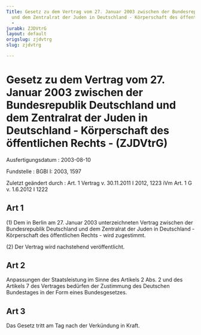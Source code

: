 ```yaml
---
Title: Gesetz zu dem Vertrag vom 27. Januar 2003 zwischen der Bundesrepublik Deutschland
  und dem Zentralrat der Juden in Deutschland - Körperschaft des öffentlichen Rechts
  -
jurabk: ZJDVtrG
layout: default
origslug: zjdvtrg
slug: zjdvtrg

---
```


# Gesetz zu dem Vertrag vom 27. Januar 2003 zwischen der Bundesrepublik Deutschland und dem Zentralrat der Juden in Deutschland - Körperschaft des öffentlichen Rechts - (ZJDVtrG)

Ausfertigungsdatum
:   2003-08-10

Fundstelle
:   BGBl I: 2003, 1597

Zuletzt geändert durch
:   Art. 1 Vertrag v. 30.11.2011 I 2012, 1223 iVm Art. 1 G v. 1.6.2012 I 1222

## Art 1

(1) Dem in Berlin am 27. Januar 2003 unterzeichneten Vertrag zwischen
der Bundesrepublik Deutschland und dem Zentralrat der Juden in
Deutschland - Körperschaft des öffentlichen Rechts - wird zugestimmt.

(2) Der Vertrag wird nachstehend veröffentlicht.

## Art 2

Anpassungen der Staatsleistung im Sinne des Artikels 2 Abs. 2 und des
Artikels 7 des Vertrages bedürfen der Zustimmung des Deutschen
Bundestages in der Form eines Bundesgesetzes.

## Art 3

Das Gesetz tritt am Tag nach der Verkündung in Kraft.

